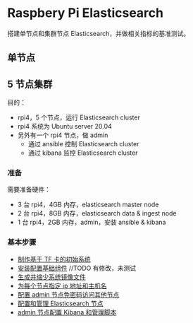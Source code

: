 # Raspbery Pi Elasticsearch

搭建单节点和集群节点 Elasticsearch，并做相关指标的基准测试。

## 单节点



## 5 节点集群

目的：

- rpi4，5 个节点，运行 Elasticsearch cluster
- rpi4 系统为 Ubuntu server 20.04
- 另外有一个 rpi4 节点，做 admin
  - 通过 ansible 控制 Elasticsearch cluster
  - 通过 kibana 监控 Elasticsearch cluster

### 准备

需要准备硬件：

- 3 台 rpi4，4GB 内存，elasticsearch master node
- 2 台 rpi4，8GB 内存，elasticsearch data & ingest node
- 1 台 rpi4，2GB 内存，admin，安装 ansible & kibana

### 基本步骤

- [制作基于 TF 卡的初始系统](./docs/TF_INIT_SYSTEM.md)
- [安装配置基础组件](./docs/BASIC_COMPONENTS.md) //TODO 有修改，未测试
- [生成并缩少系统镜像文件](./docs/SAVE_IMAGE_FILE.md)
- [为每个节点指定 ip 地址和主机名](./)
- [配置 admin 节点免密码访问其他节点](./)
- [配置和管理 Elasticsearch 节点](./)
- [admin 节点配置 Kibana 和管理脚本](./)
